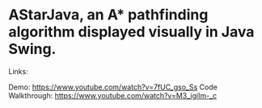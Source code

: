 # AStarJava, an A* pathfinding algorithm displayed visually in Java Swing.

Links:

Demo: https://www.youtube.com/watch?v=7fUC_gso_Ss
Code Walkthrough: https://www.youtube.com/watch?v=M3_igiIm-_c
